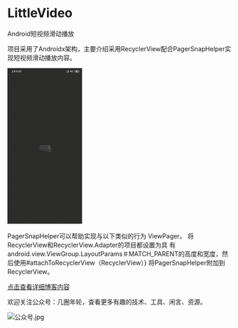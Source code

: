 # LittleVideo
Android短视频滑动播放

项目采用了Androidx架构，主要介绍采用RecyclerView配合PagerSnapHelper实现短视频滑动播放内容。

![短视频.gif](https://raw.githubusercontent.com/MickJson/LittleVideo/master/image/%E7%9F%AD%E8%A7%86%E9%A2%91.gif)

PagerSnapHelper可以帮助实现与以下类似的行为 ViewPager。 将RecyclerView和RecyclerView.Adapter的项目都设置为具
有android.view.ViewGroup.LayoutParams＃MATCH_PARENT的高度和宽度，然后使用#attachToRecyclerView（RecyclerView）}
将PagerSnapHelper附加到RecyclerView。

[点击查看详细博客内容](https://www.cnblogs.com/jqnl/p/12131965.html)

欢迎关注公众号：几圈年轮，查看更多有趣的技术、工具、闲言、资源。

![公众号.jpg](https://upload-images.jianshu.io/upload_images/14926374-a4624371168476ef.jpg?imageMogr2/auto-orient/strip%7CimageView2/2/w/1240)
